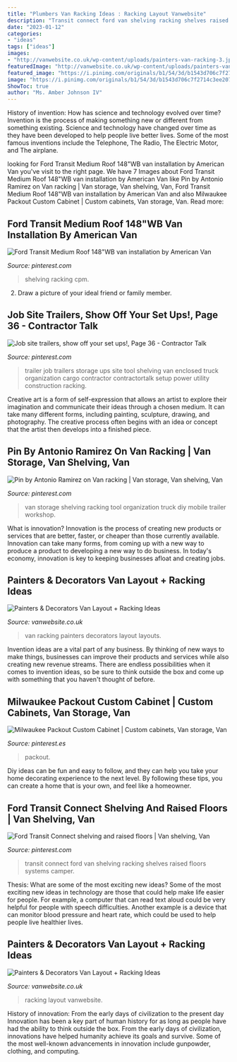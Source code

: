 ```yaml
---
title: "Plumbers Van Racking Ideas : Racking Layout Vanwebsite"
description: "Transit connect ford van shelving racking shelves raised floors systems camper"
date: "2023-01-12"
categories:
- "ideas"
tags: ["ideas"]
images:
- "http://vanwebsite.co.uk/wp-content/uploads/painters-van-racking-3.jpg"
featuredImage: "http://vanwebsite.co.uk/wp-content/uploads/painters-van-racking-1.jpg"
featured_image: "https://i.pinimg.com/originals/b1/54/3d/b1543d706c7f2714c3ee207408ccb65f.jpg"
image: "https://i.pinimg.com/originals/b1/54/3d/b1543d706c7f2714c3ee207408ccb65f.jpg"
ShowToc: true
author: "Ms. Amber Johnson IV"
---
```



History of invention: How has science and technology evolved over time?
Invention is the process of making something new or different from something existing. Science and technology have changed over time as they have been developed to help people live better lives. Some of the most famous inventions include the Telephone, The Radio, The Electric Motor, and The airplane.

	

		
looking for Ford Transit Medium Roof 148&quot;WB van installation by American Van you've visit to the right page. We have 7 Images about Ford Transit Medium Roof 148&quot;WB van installation by American Van like Pin by Antonio Ramirez on Van racking | Van storage, Van shelving, Van, Ford Transit Medium Roof 148&quot;WB van installation by American Van and also Milwaukee Packout Custom Cabinet | Custom cabinets, Van storage, Van. Read more:
		
    
## Ford Transit Medium Roof 148&quot;WB Van Installation By American Van

<img loading=lazy src="https://i.pinimg.com/736x/04/9b/23/049b2326ddd1c4b9d96df3b12993a563.jpg" onerror="this.onerror=null;this.src='https://tse2.mm.bing.net/th?id=OIP.XbWRs1kjg3k9lSFPfVAE-QHaHI&amp;pid=15.1';" alt="Ford Transit Medium Roof 148&quot;WB van installation by American Van">

_Source: pinterest.com_

>shelving racking cpm. 

	

2. Draw a picture of your ideal friend or family member.

    
## Job Site Trailers, Show Off Your Set Ups!, Page 36 - Contractor Talk

<img loading=lazy src="https://i.pinimg.com/originals/f2/ab/e6/f2abe6eb3d94ac69a8b89747c962bf19.jpg" onerror="this.onerror=null;this.src='https://tse2.mm.bing.net/th?id=OIP.HONeH1lr1WAqT3CWTPxRTAHaJ3&amp;pid=15.1';" alt="Job site trailers, show off your set ups!, Page 36 - Contractor Talk">

_Source: pinterest.com_

>trailer job trailers storage ups site tool shelving van enclosed truck organization cargo contractor contractortalk setup power utility construction racking. 

	

Creative art is a form of self-expression that allows an artist to explore their imagination and communicate their ideas through a chosen medium. It can take many different forms, including painting, sculpture, drawing, and photography. The creative process often begins with an idea or concept that the artist then develops into a finished piece.

    
## Pin By Antonio Ramirez On Van Racking | Van Storage, Van Shelving, Van

<img loading=lazy src="https://i.pinimg.com/originals/7e/a1/90/7ea190233b9dece5c68c195c19f2f8cd.jpg" onerror="this.onerror=null;this.src='https://tse1.mm.bing.net/th?id=OIP.FlRGrCl1xHMuhF1VuEXpMwHaJ4&amp;pid=15.1';" alt="Pin by Antonio Ramirez on Van racking | Van storage, Van shelving, Van">

_Source: pinterest.com_

>van storage shelving racking tool organization truck diy mobile trailer workshop. 

	

What is innovation?
Innovation is the process of creating new products or services that are better, faster, or cheaper than those currently available. Innovation can take many forms, from coming up with a new way to produce a product to developing a new way to do business. In today's economy, innovation is key to keeping businesses afloat and creating jobs.

    
## Painters &amp; Decorators Van Layout + Racking Ideas

<img loading=lazy src="http://vanwebsite.co.uk/wp-content/uploads/painters-van-racking-1.jpg" onerror="this.onerror=null;this.src='https://tse4.mm.bing.net/th?id=OIP.v2l9Aj14WJAE1uTl-wsa2QHaJ4&amp;pid=15.1';" alt="Painters &amp; Decorators Van Layout + Racking Ideas">

_Source: vanwebsite.co.uk_

>van racking painters decorators layout layouts. 

	

Invention ideas are a vital part of any business. By thinking of new ways to make things, businesses can improve their products and services while also creating new revenue streams. There are endless possibilities when it comes to invention ideas, so be sure to think outside the box and come up with something that you haven't thought of before.

    
## Milwaukee Packout Custom Cabinet | Custom Cabinets, Van Storage, Van

<img loading=lazy src="https://i.pinimg.com/originals/b1/54/3d/b1543d706c7f2714c3ee207408ccb65f.jpg" onerror="this.onerror=null;this.src='https://tse3.mm.bing.net/th?id=OIP.vetwMlqY7B_A9WX5StaSdwHaFj&amp;pid=15.1';" alt="Milwaukee Packout Custom Cabinet | Custom cabinets, Van storage, Van">

_Source: pinterest.es_

>packout. 

	

Diy ideas can be fun and easy to follow, and they can help you take your home decorating experience to the next level. By following these tips, you can create a home that is your own, and feel like a homeowner.

    
## Ford Transit Connect Shelving And Raised Floors | Van Shelving, Van

<img loading=lazy src="https://i.pinimg.com/originals/21/82/a9/2182a92192ce282d360e18ace14b8bc2.jpg" onerror="this.onerror=null;this.src='https://tse1.mm.bing.net/th?id=OIP.fGI456fE14anSSydbr9brQHaHa&amp;pid=15.1';" alt="Ford Transit Connect shelving and raised floors | Van shelving, Van">

_Source: pinterest.com_

>transit connect ford van shelving racking shelves raised floors systems camper. 

	

Thesis: What are some of the most exciting new ideas?
Some of the most exciting new ideas in technology are those that could help make life easier for people. For example, a computer that can read text aloud could be very helpful for people with speech difficulties. Another example is a device that can monitor blood pressure and heart rate, which could be used to help people live healthier lives.

    
## Painters &amp; Decorators Van Layout + Racking Ideas

<img loading=lazy src="http://vanwebsite.co.uk/wp-content/uploads/painters-van-racking-3.jpg" onerror="this.onerror=null;this.src='https://tse2.mm.bing.net/th?id=OIP.at0eDXu9oa--Wukeu7oXCQHaJ4&amp;pid=15.1';" alt="Painters &amp; Decorators Van Layout + Racking Ideas">

_Source: vanwebsite.co.uk_

>racking layout vanwebsite. 

	

History of innovation: From the early days of civilization to the present day
Innovation has been a key part of human history for as long as people have had the ability to think outside the box. From the early days of civilization, innovations have helped humanity achieve its goals and survive. Some of the most well-known advancements in innovation include gunpowder, clothing, and computing.

